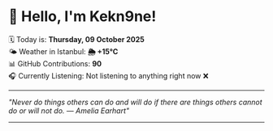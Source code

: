 # 👋 Hello, I'm Kekn9ne!

🗓️ Today is: **Thursday, 09 October 2025**  
🌤️ Weather in Istanbul: **🌦   +15°C**  
📊 GitHub Contributions: **90**  
🎧 Currently Listening: Not listening to anything right now ❌

---

_"Never do things others can do and will do if there are things others cannot do or will not do. — *Amelia Earhart*"_

---
